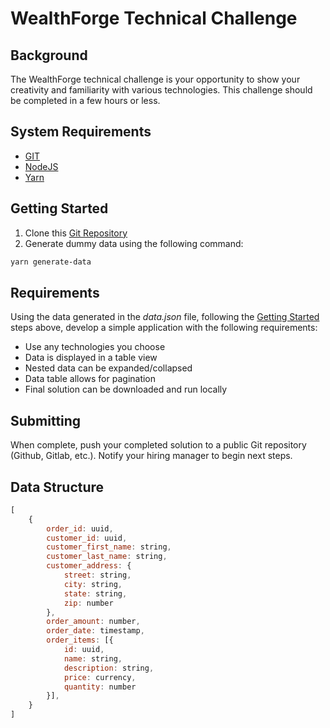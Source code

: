 # WealthForge Technical Challenge

## Background

The WealthForge technical challenge is your opportunity to show your creativity and familiarity with various technologies. This challenge should be completed in a few hours or less.

## System Requirements

- [GIT](https://git-scm.com/)
- [NodeJS](https://nodejs.org/en/)
- [Yarn](https://yarnpkg.com/)

## Getting Started

1. Clone this [Git Repository](https://github.com/Wealthforge-Technologies/technical-challenge)
2. Generate dummy data using the following command:

```sh
yarn generate-data
```

## Requirements

Using the data generated in the *data.json* file, following the [Getting Started](#getting-started) steps above, develop a simple application with the following requirements:

- Use any technologies you choose
- Data is displayed in a table view
- Nested data can be expanded/collapsed
- Data table allows for pagination
- Final solution can be downloaded and run locally

## Submitting

When complete, push your completed solution to a public Git repository (Github, Gitlab, etc.). Notify your hiring manager to begin next steps.

## Data Structure

```js
[
    {
        order_id: uuid,
        customer_id: uuid,
        customer_first_name: string,
        customer_last_name: string,
        customer_address: {
            street: string,
            city: string,
            state: string,
            zip: number
        },
        order_amount: number,
        order_date: timestamp,
        order_items: [{
            id: uuid,
            name: string,
            description: string,
            price: currency,
            quantity: number
        }],
    }
]
```